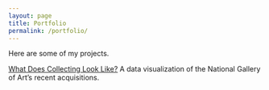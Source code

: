 ```yaml
---
layout: page
title: Portfolio
permalink: /portfolio/
---
```


Here are some of my projects. 

[What Does Collecting Look Like?](https://bzweig633.github.io/vikus-nga/) A data visualization of the National Gallery of Art’s recent acquisitions.

 
